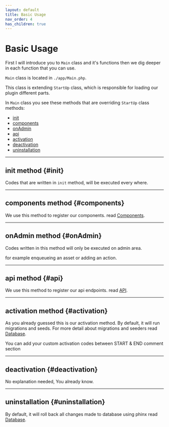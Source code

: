 ```yaml
---
layout: default
title: Basic Usage
nav_order: 4
has_children: true
---
```


# Basic Usage

First I will introduce you to ```Main``` class and it's functions then we dig deeper in each function that you can use.

``Main`` class is located in ```./app/Main.php```.

This class is extending ```StartUp``` class, which is responsible for loading our plugin different parts.

In ```Main``` class you see these methods that are overriding ```StartUp``` class methods:

- [init](#init)
- [components](#components)
- [onAdmin](#onAdmin)
- [api](#api)
- [activation](#activation)
- [deactivation](#deactivation)
- [uninstallation](#uninstallation)

---
## init method {#init}
Codes that are written in ```init``` method, will be executed every where.

---
## components method {#components}
We use this method to register our components. read [Components](/mvc-core-docs/docs/components.html).

---
## onAdmin method {#onAdmin}
Codes written in this method will only be executed on admin area.

for example enqueueing an asset or adding an action.

---
## api method {#api}
We use this method to register our api endpoints. read [API](/mvc-core-docs/docs/basic-usage/api.html).

---
## activation method {#activation}
As you already guessed this is our activation method. By default, it will run migrations and seeds.
For more detail about migrations and seeders read [Database](/mvc-core-docs/docs/basic-usage/database.html).

You can add your custom activation codes between START & END comment section

---
## deactivation {#deactivation}
No explanation needed, You already know.

---
## uninstallation {#uninstallation}
By default, it will roll back all changes made to database using phinx read [Database](/mvc-core-docs/docs/basic-usage/database.html).